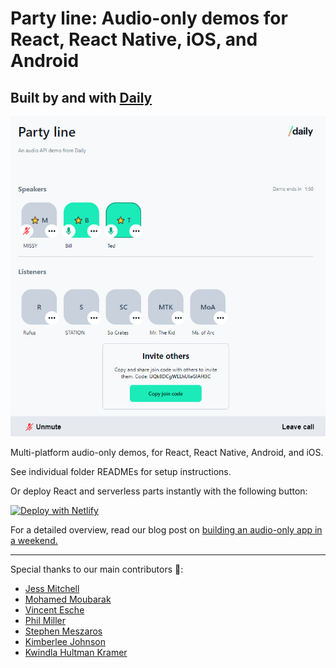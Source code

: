 # Party line: Audio-only demos for React, React Native, iOS, and Android

## Built by and with [Daily](https://www.daily.co/)

![party line screenshot](screenshot.png)

Multi-platform audio-only demos, for React, React Native, Android, and iOS.

See individual folder READMEs for setup instructions.

Or deploy React and serverless parts instantly with the following button:

[![Deploy with Netlify](https://www.netlify.com/img/deploy/button.svg)](https://app.netlify.com/start/deploy?repository=https://github.com/daily-demos/party-line)

For a detailed overview, read our blog post on [building an audio-only app in a weekend.](https://www.daily.co/blog/p/6cf7dfd2-8214-456b-a495-2a089a3a89c7/)

---

Special thanks to our main contributors 👏:

- [Jess Mitchell](https://github.com/jessmitch42)
- [Mohamed Moubarak](https://github.com/moubarak)
- [Vincent Esche](https://github.com/regexident)
- [Phil Miller](https://github.com/philmillman)
- [Stephen Meszaros](https://github.com/stephenmeszaros)
- [Kimberlee Johnson](https://github.com/kimberleejohnson)
- [Kwindla Hultman Kramer](https://github.com/kwindla)
